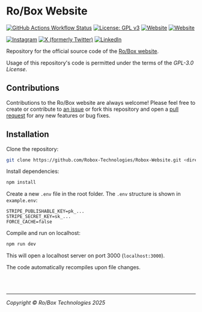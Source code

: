 # Ro/Box Website
[![GitHub Actions Workflow Status](https://img.shields.io/github/actions/workflow/status/Robox-Technologies/Robox-Website/firebase-hosting-merge.yml?label=Build)](https://github.com/Robox-Technologies/Robox-Website/actions)
[![License: GPL v3](https://img.shields.io/badge/License-GPLv3-blue.svg)](https://www.gnu.org/licenses/gpl-3.0)
[![Website](https://img.shields.io/website?url=https%3A%2F%2Frobox.com.au&label=Production)](https://robox.com.au)
[![Website](https://img.shields.io/website?url=https%3A%2F%2Fdev.robox.com.au&label=Develop)](https://dev.robox.com.au)

[![Instagram](https://img.shields.io/twitter/url?url=https%3A%2F%2Fwww.instagram.com%2Frobox.kit&style=flat&logo=instagram&label=Instagram&labelColor=d62976&color=d62976)](https://www.instagram.com/robox.kit)
[![X (formerly Twitter)](https://img.shields.io/twitter/url?url=https%3A%2F%2Fx.com%2Frobox_kit&style=flat&logo=x&label=%2F%20Twitter&labelColor=black&color=black)](https://x.com/robox_kit)
[![LinkedIn](https://img.shields.io/twitter/url?url=https%3A%2F%2Fwww.linkedin.com%2Fcompany%2Froboxeducation&style=flat&label=LinkedIn&labelColor=0e76a8&color=0e76a8)](https://www.linkedin.com/company/roboxeducation)

Repository for the official source code of the [Ro/Box website](https://robox.com.au).

Usage of this repository's code is permitted under the terms of the *GPL-3.0 License*.

## Contributions

Contributions to the Ro/Box website are always welcome! Please feel free to create or contribute to [an issue](https://github.com/Robox-Technologies/Robox-Website/issues) or fork this repository and open a [pull request](https://github.com/Robox-Technologies/Robox-Website/pulls) for any new features or bug fixes.

## Installation

Clone the repository:
```bash
git clone https://github.com/Robox-Technologies/Robox-Website.git <directory>
```

Install dependencies:
```bash
npm install
```

Create a new `.env` file in the root folder. The `.env` structure is shown in `example.env`:
```env
STRIPE_PUBLISHABLE_KEY=pk_...
STRIPE_SECRET_KEY=sk_...
FORCE_CACHE=false
```

Compile and run on localhost:
```bash
npm run dev
```
This will open a localhost server on port 3000 (`localhost:3000`).

The code automatically recompiles upon file changes.

<br>

<br>

<hr>

*Copyright &copy; Ro/Box Technologies 2025*
